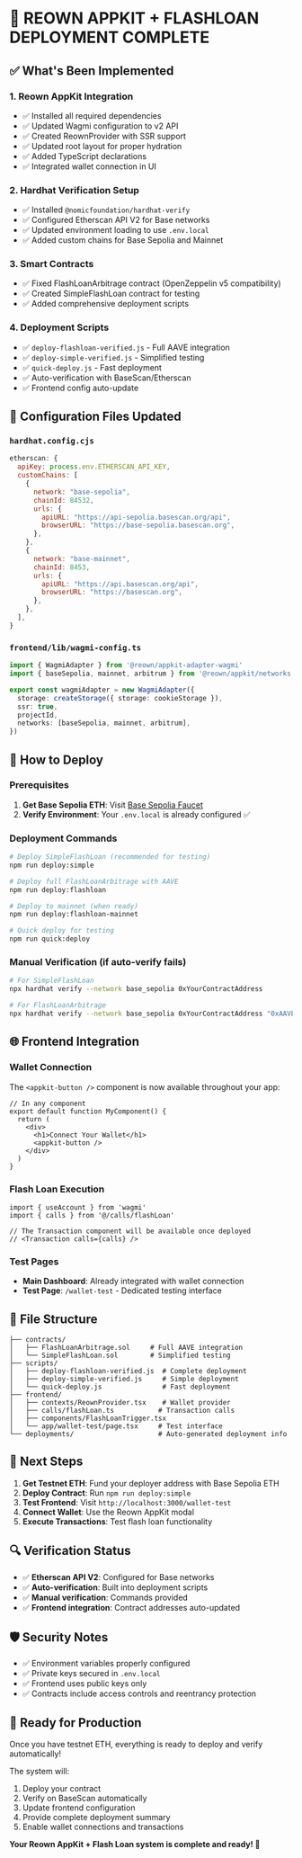 # 🚀 REOWN APPKIT + FLASHLOAN DEPLOYMENT COMPLETE

## ✅ What's Been Implemented

### 1. **Reown AppKit Integration**
- ✅ Installed all required dependencies
- ✅ Updated Wagmi configuration to v2 API
- ✅ Created ReownProvider with SSR support
- ✅ Updated root layout for proper hydration
- ✅ Added TypeScript declarations
- ✅ Integrated wallet connection in UI

### 2. **Hardhat Verification Setup**
- ✅ Installed `@nomicfoundation/hardhat-verify`
- ✅ Configured Etherscan API V2 for Base networks
- ✅ Updated environment loading to use `.env.local`
- ✅ Added custom chains for Base Sepolia and Mainnet

### 3. **Smart Contracts**
- ✅ Fixed FlashLoanArbitrage contract (OpenZeppelin v5 compatibility)
- ✅ Created SimpleFlashLoan contract for testing
- ✅ Added comprehensive deployment scripts

### 4. **Deployment Scripts**
- ✅ `deploy-flashloan-verified.js` - Full AAVE integration
- ✅ `deploy-simple-verified.js` - Simplified testing
- ✅ `quick-deploy.js` - Fast deployment
- ✅ Auto-verification with BaseScan/Etherscan
- ✅ Frontend config auto-update

## 🔧 Configuration Files Updated

### `hardhat.config.cjs`
```javascript
etherscan: {
  apiKey: process.env.ETHERSCAN_API_KEY,
  customChains: [
    {
      network: "base-sepolia",
      chainId: 84532,
      urls: {
        apiURL: "https://api-sepolia.basescan.org/api",
        browserURL: "https://base-sepolia.basescan.org",
      },
    },
    {
      network: "base-mainnet", 
      chainId: 8453,
      urls: {
        apiURL: "https://api.basescan.org/api",
        browserURL: "https://basescan.org",
      },
    },
  ],
}
```

### `frontend/lib/wagmi-config.ts`
```typescript
import { WagmiAdapter } from '@reown/appkit-adapter-wagmi'
import { baseSepolia, mainnet, arbitrum } from '@reown/appkit/networks'

export const wagmiAdapter = new WagmiAdapter({
  storage: createStorage({ storage: cookieStorage }),
  ssr: true,
  projectId,
  networks: [baseSepolia, mainnet, arbitrum],
})
```

## 🚀 How to Deploy

### Prerequisites
1. **Get Base Sepolia ETH**: Visit [Base Sepolia Faucet](https://www.alchemy.com/faucets/base-sepolia)
2. **Verify Environment**: Your `.env.local` is already configured ✅

### Deployment Commands

```bash
# Deploy SimpleFlashLoan (recommended for testing)
npm run deploy:simple

# Deploy full FlashLoanArbitrage with AAVE
npm run deploy:flashloan

# Deploy to mainnet (when ready)
npm run deploy:flashloan-mainnet

# Quick deploy for testing
npm run quick:deploy
```

### Manual Verification (if auto-verify fails)
```bash
# For SimpleFlashLoan
npx hardhat verify --network base_sepolia 0xYourContractAddress

# For FlashLoanArbitrage  
npx hardhat verify --network base_sepolia 0xYourContractAddress "0xAAVEProviderAddress"
```

## 🌐 Frontend Integration

### Wallet Connection
The `<appkit-button />` component is now available throughout your app:

```tsx
// In any component
export default function MyComponent() {
  return (
    <div>
      <h1>Connect Your Wallet</h1>
      <appkit-button />
    </div>
  )
}
```

### Flash Loan Execution
```tsx
import { useAccount } from 'wagmi'
import { calls } from '@/calls/flashLoan'

// The Transaction component will be available once deployed
// <Transaction calls={calls} />
```

### Test Pages
- **Main Dashboard**: Already integrated with wallet connection
- **Test Page**: `/wallet-test` - Dedicated testing interface

## 📁 File Structure

```
├── contracts/
│   ├── FlashLoanArbitrage.sol     # Full AAVE integration
│   └── SimpleFlashLoan.sol        # Simplified testing
├── scripts/
│   ├── deploy-flashloan-verified.js  # Complete deployment
│   ├── deploy-simple-verified.js     # Simple deployment  
│   └── quick-deploy.js               # Fast deployment
├── frontend/
│   ├── contexts/ReownProvider.tsx    # Wallet provider
│   ├── calls/flashLoan.ts           # Transaction calls
│   ├── components/FlashLoanTrigger.tsx
│   └── app/wallet-test/page.tsx     # Test interface
└── deployments/                     # Auto-generated deployment info
```

## 🎯 Next Steps

1. **Get Testnet ETH**: Fund your deployer address with Base Sepolia ETH
2. **Deploy Contract**: Run `npm run deploy:simple` 
3. **Test Frontend**: Visit `http://localhost:3000/wallet-test`
4. **Connect Wallet**: Use the Reown AppKit modal
5. **Execute Transactions**: Test flash loan functionality

## 🔍 Verification Status

- ✅ **Etherscan API V2**: Configured for Base networks
- ✅ **Auto-verification**: Built into deployment scripts
- ✅ **Manual verification**: Commands provided
- ✅ **Frontend integration**: Contract addresses auto-updated

## 🛡️ Security Notes

- ✅ Environment variables properly configured
- ✅ Private keys secured in `.env.local`
- ✅ Frontend uses public keys only
- ✅ Contracts include access controls and reentrancy protection

## 🚀 Ready for Production

Once you have testnet ETH, everything is ready to deploy and verify automatically!

The system will:
1. Deploy your contract
2. Verify on BaseScan automatically  
3. Update frontend configuration
4. Provide complete deployment summary
5. Enable wallet connections and transactions

**Your Reown AppKit + Flash Loan system is complete and ready! 🎉**
